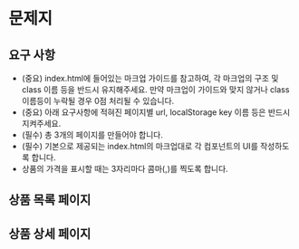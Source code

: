 # 문제지

## 요구 사항

- (중요) index.html에 들어있는 마크업 가이드를 참고하여, 각 마크업의 구조 및 class 이름 등을 반드시 유지해주세요. 만약 마크업이 가이드와 맞지 않거나 class 이름등이 누락될 경우 0점 처리될 수 있습니다.
- (중요) 아래 요구사항에 적혀진 페이지별 url, localStorage key 이름 등은 반드시 지켜주세요.
- (필수) 총 3개의 페이지를 만들어야 합니다.
- (필수) 기본으로 제공되는 index.html의 마크업대로 각 컴포넌트의 UI를 작성하도록 합니다.
- 상품의 가격을 표시할 때는 3자리마다 콤마(,)를 찍도록 합니다.

## 상품 목록 페이지

## 상품 상세 페이지
